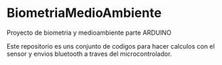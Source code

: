 # BiometriaMedioAmbiente
Proyecto de biometria y medioambiente parte ARDUINO

Este repositorio es uns conjunto de codigos para hacer calculos con el sensor y envios bluetooth a traves del microcontrolador.

